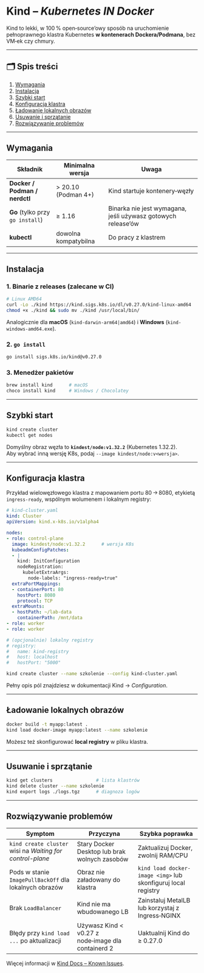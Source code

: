 # Kind – *Kubernetes IN Docker*

Kind to lekki, w 100 % open‑source’owy sposób na uruchomienie pełnoprawnego klastra Kubernetes **w kontenerach Dockera/Podmana**, bez VM‑ek czy chmury.

---

## 🗂️ Spis treści
1. [Wymagania](#wymagania)  
2. [Instalacja](#instalacja)  
3. [Szybki start](#szybki-start)  
4. [Konfiguracja klastra](#konfiguracja-klastra)  
5. [Ładowanie lokalnych obrazów](#ładowanie‑lokalnych‑obrazów)  
6. [Usuwanie i sprzątanie](#usuwanie‑i‑sprzątanie)  
7. [Rozwiązywanie problemów](#rozwiązywanie‑problemów)  

---

## Wymagania

| Składnik | Minimalna wersja | Uwaga |
| -------- | ---------------- | ----- |
| **Docker / Podman / nerdctl** | > 20.10 (Podman 4+) | Kind startuje kontenery‑węzły |
| **Go** (tylko przy `go install`) | ≥ 1.16 | Binarka nie jest wymagana, jeśli używasz gotowych release’ów |
| **kubectl** | dowolna kompatybilna | Do pracy z klastrem |

---

## Instalacja

### 1. Binarie z releases (zalecane w CI)

```bash
# Linux AMD64
curl -Lo ./kind https://kind.sigs.k8s.io/dl/v0.27.0/kind-linux-amd64
chmod +x ./kind && sudo mv ./kind /usr/local/bin/
```

Analogicznie dla **macOS** (`kind-darwin-arm64|amd64`) i **Windows** (`kind-windows-amd64.exe`).

### 2. `go install`

```bash
go install sigs.k8s.io/kind@v0.27.0
```

### 3. Menedżer pakietów

```bash
brew install kind      # macOS
choco install kind     # Windows / Chocolatey
```

---

## Szybki start

```bash
kind create cluster
kubectl get nodes
```

Domyślny obraz węzła to **`kindest/node:v1.32.2`** (Kubernetes 1.32.2).  
Aby wybrać inną wersję K8s, podaj `--image kindest/node:v<wersja>`.

---

## Konfiguracja klastra

Przykład wielowęzłowego klastra z mapowaniem portu 80 → 8080, etykietą `ingress-ready`, wspólnym wolumenem i lokalnym registry:

```yaml
# kind-cluster.yaml
kind: Cluster
apiVersion: kind.x-k8s.io/v1alpha4

nodes:
- role: control-plane
  image: kindest/node:v1.32.2      # wersja K8s
  kubeadmConfigPatches:
  - |
    kind: InitConfiguration
    nodeRegistration:
      kubeletExtraArgs:
        node-labels: "ingress-ready=true"
  extraPortMappings:
  - containerPort: 80
    hostPort: 8080
    protocol: TCP
  extraMounts:
  - hostPath: ~/lab-data
    containerPath: /mnt/data
- role: worker
- role: worker

# (opcjonalnie) lokalny registry
# registry:
#   name: kind-registry
#   host: localhost
#   hostPort: "5000"
```

```bash
kind create cluster --name szkolenie --config kind-cluster.yaml
```

Pełny opis pól znajdziesz w dokumentacji Kind → *Configuration*.

---

## Ładowanie lokalnych obrazów

```bash
docker build -t myapp:latest .
kind load docker-image myapp:latest --name szkolenie
```

Możesz też skonfigurować **local registry** w pliku klastra.

---

## Usuwanie i sprzątanie

```bash
kind get clusters                # lista klastrów
kind delete cluster --name szkolenie
kind export logs ./logs.tgz      # diagnoza logów
```

---

## Rozwiązywanie problemów

| Symptom | Przyczyna | Szybka poprawka |
|---------|-----------|----------------|
| `kind create cluster` wisi na *Waiting for control-plane* | Stary Docker Desktop lub brak wolnych zasobów | Zaktualizuj Docker, zwolnij RAM/CPU |
| Pods w stanie `ImagePullBackOff` dla lokalnych obrazów | Obraz nie załadowany do klastra | `kind load docker-image <img>` lub skonfiguruj local registry |
| Brak `LoadBalancer` | Kind nie ma wbudowanego LB | Zainstaluj MetalLB lub korzystaj z Ingress‑NGINX |
| Błędy przy `kind load ...` po aktualizacji | Używasz Kind < v0.27 z node‑image dla containerd 2 | Uaktualnij Kind do ≥ 0.27.0 |

Więcej informacji w [Kind Docs – Known Issues](https://kind.sigs.k8s.io/docs/user/known-issues/).

